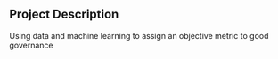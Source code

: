 ## Project Description

Using data and machine learning to assign an objective metric to good governance
